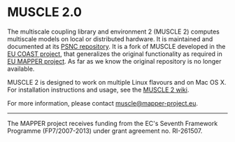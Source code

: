 MUSCLE 2.0
==========

The multiscale coupling library and environment 2 (MUSCLE 2) computes multiscale
models on local or distributed hardware. It is maintained and documented at
its [PSNC repository][1]. It is a fork of MUSCLE developed in the
[EU COAST project][2], that generalizes the original functionality as
required in [EU MAPPER project][3]. As far as we know the original repository
is no longer available.

MUSCLE 2 is designed to work on multiple Linux flavours and on Mac OS X.
For installation instructions and usage, see the [MUSCLE 2 wiki][4].

For more information, please contact <muscle@mapper-project.eu>.

----

The MAPPER project receives funding from the EC's Seventh Framework Programme (FP7/2007-2013) under grant agreement no. RI-261507.

[1]: http://apps.man.poznan.pl/trac/muscle "PSNC repository for MUSCLE"
[2]: http://www.complex-automata.org/ "Complex Automata"
[3]: http://www.mapper-project.eu/ "MAPPER project"
[4]: http://apps.man.poznan.pl/trac/muscle/wiki/Installation "MUSCLE installation page"
